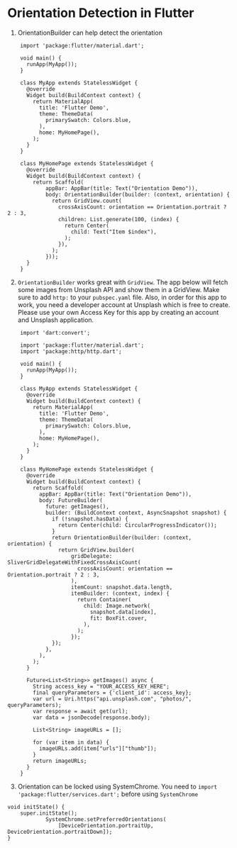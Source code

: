 # Orientation Detection in Flutter

1. OrientationBuilder can help detect the orientation
```
	import 'package:flutter/material.dart';

	void main() {
	  runApp(MyApp());
	}

	class MyApp extends StatelessWidget {
	  @override
	  Widget build(BuildContext context) {
	    return MaterialApp(
	      title: 'Flutter Demo',
	      theme: ThemeData(
        	primarySwatch: Colors.blue,
	      ),
	      home: MyHomePage(),
	    );
	  }
	}

	class MyHomePage extends StatelessWidget {
	  @override
	  Widget build(BuildContext context) {
	    return Scaffold(
	        appBar: AppBar(title: Text("Orientation Demo")),
        	body: OrientationBuilder(builder: (context, orientation) {
	          return GridView.count(
	            crossAxisCount: orientation == Orientation.portrait ? 2 : 3,
        	    children: List.generate(100, (index) {
	              return Center(
        	        child: Text("Item $index"),
	              );
        	    }),
	          );
        	}));
	  }
	}
```
2. `OrientationBuilder` works great with `GridView`. The app below will fetch some images from Unsplash API and show them in a GridView. Make sure to add `http:` to your `pubspec.yaml` file. Also, in order for this app to work, you need a developer account at Unsplash which is free to create. Please use your own Access Key for this app by creating an account and Unsplash application.

```
	import 'dart:convert';

	import 'package:flutter/material.dart';
	import 'package:http/http.dart';

	void main() {
	  runApp(MyApp());
	}

	class MyApp extends StatelessWidget {
	  @override
	  Widget build(BuildContext context) {
	    return MaterialApp(
	      title: 'Flutter Demo',
	      theme: ThemeData(
        	primarySwatch: Colors.blue,
	      ),
	      home: MyHomePage(),
	    );
	  }
	}

	class MyHomePage extends StatelessWidget {
	  @override
	  Widget build(BuildContext context) {
	    return Scaffold(
	      appBar: AppBar(title: Text("Orientation Demo")),
	      body: FutureBuilder(
	        future: getImages(),
        	builder: (BuildContext context, AsyncSnapshot snapshot) {
	          if (!snapshot.hasData) {
        	    return Center(child: CircularProgressIndicator());
	          }
        	  return OrientationBuilder(builder: (context, orientation) {
	            return GridView.builder(
	                gridDelegate: SliverGridDelegateWithFixedCrossAxisCount(
	                  crossAxisCount: orientation == Orientation.portrait ? 2 : 3,
	                ),
	                itemCount: snapshot.data.length,
	                itemBuilder: (context, index) {
	                  return Container(
	                    child: Image.network(
	                      snapshot.data[index],
	                      fit: BoxFit.cover,
	                    ),
	                  );
	                });
	          });
	        },
	      ),
	    );
	  }
	
	  Future<List<String>> getImages() async {
	    String access_key = "YOUR_ACCESS_KEY_HERE";
	    final queryParameters = {'client_id': access_key};
	    var url = Uri.https("api.unsplash.com", "photos/", queryParameters);
	    var response = await get(url);
	    var data = jsonDecode(response.body);
	
	    List<String> imageURLs = [];
	
	    for (var item in data) {
	      imageURLs.add(item["urls"]["thumb"]);
	    }
	    return imageURLs;
	  }
	}
```
3. Orientation can be locked using SystemChrome. You need to `import 'package:flutter/services.dart';` before using `SystemChrome`
```
void initState() {
    super.initState();
		    SystemChrome.setPreferredOrientations(
		        [DeviceOrientation.portraitUp, DeviceOrientation.portraitDown]);
}
```	
